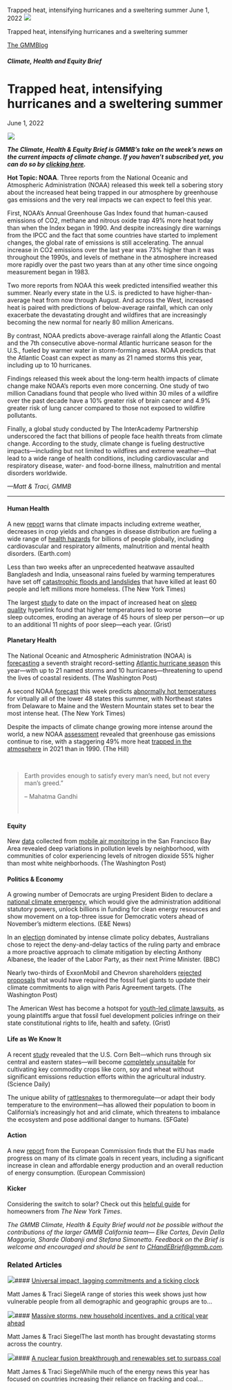 



Trapped heat, intensifying hurricanes and a sweltering summer
June 1, 2022
![](data:image/gif;base64,R0lGODlhAQABAAAAACH5BAEKAAEALAAAAAABAAEAAAICTAEAOw==)![](https://www.gmmb.com/wp-content/uploads/2022/06/photo1.jpg)



Trapped heat, intensifying hurricanes and a sweltering summer





 [The GMMBlog](/blog/)



##### Climate, Health and Equity Brief

 Trapped heat, intensifying hurricanes and a sweltering summer
=============================================================


June 1, 2022



![](data:image/gif;base64,R0lGODlhAQABAAAAACH5BAEKAAEALAAAAAABAAEAAAICTAEAOw==)![](https://www.gmmb.com/wp-content/uploads/2022/06/photo1-552x414.jpg) 


***The Climate, Health & Equity Brief is GMMB’s take on the week’s news on the current impacts of climate change. If you haven’t subscribed yet, you can do so by [clicking here](https://mailchimp.us4.list-manage.com/subscribe?u=f2f8c4bdabe1a2a83f914e813&id=4a13a601e2).***


**Hot Topic: NOAA**. Three reports from the National Oceanic and Atmospheric Administration (NOAA) released this week tell a sobering story about the increased heat being trapped in our atmosphere by greenhouse gas emissions and the very real impacts we can expect to feel this year.


First, NOAA’s Annual Greenhouse Gas Index found that human-caused emissions of CO2, methane and nitrous oxide trap 49% more heat today than when the Index began in 1990. And despite increasingly dire warnings from the IPCC and the fact that some countries have started to implement changes, the global rate of emissions is still accelerating. The annual increase in CO2 emissions over the last year was 73% higher than it was throughout the 1990s, and levels of methane in the atmosphere increased more rapidly over the past two years than at any other time since ongoing measurement began in 1983.


Two more reports from NOAA this week predicted intensified weather this summer. Nearly every state in the U.S. is predicted to have higher-than-average heat from now through August. And across the West, increased heat is paired with predictions of below-average rainfall, which can only exacerbate the devastating drought and wildfires that are increasingly becoming the new normal for nearly 80 million Americans.


By contrast, NOAA predicts above-average rainfall along the Atlantic Coast and the 7th consecutive above-normal Atlantic hurricane season for the U.S., fueled by warmer water in storm-forming areas. NOAA predicts that the Atlantic Coast can expect as many as 21 named storms this year, including up to 10 hurricanes.


Findings released this week about the long-term health impacts of climate change make NOAA’s reports even more concerning. One study of two million Canadians found that people who lived within 30 miles of a wildfire over the past decade have a 10% greater risk of brain cancer and 4.9% greater risk of lung cancer compared to those not exposed to wildfire pollutants.


Finally, a global study conducted by The InterAcademy Partnership underscored the fact that billions of people face health threats from climate change. According to the study, climate change is fueling destructive impacts—including but not limited to wildfires and extreme weather—that lead to a wide range of health conditions, including cardiovascular and respiratory disease, water- and food-borne illness, malnutrition and mental disorders worldwide.


*—Matt & Traci, GMMB*




---


#### Human Health


A new [report](https://www.interacademies.org/) warns that climate impacts including extreme weather, decreases in crop yields and changes in disease distribution are fueling a wide range of [health hazards](https://www.earth.com/news/climate-change-threatens-the-health-of-billions-of-people/) for billions of people globally, including cardiovascular and respiratory ailments, malnutrition and mental health disorders. (Earth.com)


Less than two weeks after an unprecedented heatwave assaulted Bangladesh and India, unseasonal rains fueled by warming temperatures have set off [catastrophic floods and landslides](https://www.nytimes.com/2022/05/22/world/asia/flooding-india-bangladesh.html) that have killed at least 60 people and left millions more homeless. (The New York Times)


The largest [study](https://www.cell.com/one-earth/fulltext/S2590-3322(22)00209-3?_returnURL=https%3A%2F%2Flinkinghub.elsevier.com%2Fretrieve%2Fpii%2FS2590332222002093%3Fshowall%3Dtrue) to date on the impact of increased heat on [sleep quality](https://grist.org/climate/study-warming-temperatures-are-eroding-our-ability-to-sleep/) hyperlink found that higher temperatures led to worse sleep outcomes, eroding an average of 45 hours of sleep per person—or up to an additional 11 nights of poor sleep—each year. (Grist)


#### Planetary Health


The National Oceanic and Atmospheric Administration (NOAA) is [forecasting](https://www.noaa.gov/news-release/noaa-predicts-above-normal-2022-atlantic-hurricane-season) a seventh straight record-setting [Atlantic hurricane season](https://www.washingtonpost.com/weather/2022/05/24/noaa-atlantic-hurricane-outlook-2022/) this year—with up to 21 named storms and 10 hurricanes—threatening to upend the lives of coastal residents. (The Washington Post)


A second NOAA [forecast](https://www.cpc.ncep.noaa.gov/products/predictions/long_range/seasonal.php?lead=2) this week predicts [abnormally hot temperatures](https://www.nytimes.com/2022/05/21/climate/us-summer-forecast-hot.html) for virtually all of the lower 48 states this summer, with Northeast states from Delaware to Maine and the Western Mountain states set to bear the most intense heat. (The New York Times)


Despite the impacts of climate change growing more intense around the world, a new NOAA [assessment](https://gml.noaa.gov/aggi/aggi.html) revealed that greenhouse gas emissions continue to rise, with a staggering 49% more heat [trapped in the atmosphere](https://thehill.com/policy/energy-environment/3498439-greenhouse-gas-pollution-trapping-almost-50-percent-more-heat-than-30-years-ago/) in 2021 than in 1990. (The Hill)


 



> Earth provides enough to satisfy every man’s need, but not every man’s greed.”
> 
> 
> – Mahatma Gandhi
> 
> 
>  
> 
> 


#### Equity


New [data](https://www.aclima.io/) collected from [mobile air monitoring](https://www.washingtonpost.com/climate-environment/2022/05/25/aclima-bay-area-pollution-racism/) in the San Francisco Bay Area revealed deep variations in pollution levels by neighborhood, with communities of color experiencing levels of nitrogen dioxide 55% higher than most white neighborhoods. (The Washington Post)


#### Politics & Economy


A growing number of Democrats are urging President Biden to declare a [national climate emergency](https://www.eenews.net/articles/biden-under-pressure-to-declare-climate-emergency/), which would give the administration additional statutory powers, unlock billions in funding for clean energy resources and show movement on a top-three issue for Democratic voters ahead of November’s midterm elections. (E&E News)


In an [election](https://www.bbc.com/news/world-australia-61539426.amp) dominated by intense climate policy debates, Australians chose to reject the deny-and-delay tactics of the ruling party and embrace a more proactive approach to climate mitigation by electing Anthony Albanese, the leader of the Labor Party, as their next Prime Minister. (BBC)


Nearly two-thirds of ExxonMobil and Chevron shareholders [rejected proposals](https://www.washingtonpost.com/politics/2022/05/26/investors-reject-climate-proposals-targeting-exxonmobil-chevron/) that would have required the fossil fuel giants to update their climate commitments to align with Paris Agreement targets. (The Washington Post)


The American West has become a hotspot for [youth-led climate lawsuits](https://grist.org/accountability/western-courts-grapple-with-climate-change/), as young plaintiffs argue that fossil fuel development policies infringe on their state constitutional rights to life, health and safety. (Grist)


#### Life as We Know It


A recent [study](https://iopscience.iop.org/article/10.1088/1748-9326/ac6c3d) revealed that the U.S. Corn Belt—which runs through six central and eastern states—will become [completely unsuitable](https://www.sciencedaily.com/releases/2022/05/220524124624.htm) for cultivating key commodity crops like corn, soy and wheat without significant emissions reduction efforts within the agricultural industry. (Science Daily)


The unique ability of [rattlesnakes](https://www.sfgate.com/centralcoast/article/why-California-rattlesnake-population-is-booming-17195152.php) to thermoregulate—or adapt their body temperature to the environment—has allowed their population to boom in California’s increasingly hot and arid climate, which threatens to imbalance the ecosystem and pose additional danger to humans. (SFGate)


#### Action


A new [report](https://ec.europa.eu/commission/presscorner/detail/en/IP_22_3212) from the European Commission finds that the EU has made progress on many of its climate goals in recent years, including a significant increase in clean and affordable energy production and an overall reduction of energy consumption. (European Commission)


#### Kicker


Considering the switch to solar? Check out this [helpful guide](https://www.nytimes.com/2022/05/24/business/energy-environment/solar-panel-advice.htmlhttps:/www.nytimes.com/2022/05/24/business/energy-environment/solar-panel-advice.html) for homeowners from *The New York Times*.


*The GMMB Climate, Health & Equity Brief would not be possible without the contributions of the larger GMMB California team— Elke Cortes, Devin Della Maggoria, Sharde Olabanji and Stefana Simonetto. Feedback on the Brief is welcome and encouraged and should be sent to [CHandEBrief@gmmb.com](mailto:CHandEBrief@gmmb.com).*









### Related Articles

![](data:image/gif;base64,R0lGODlhAQABAAAAACH5BAEKAAEALAAAAAABAAEAAAICTAEAOw==)![](https://www.gmmb.com/wp-content/uploads/2023/01/c53f7cb5-08a2-d0cf-d9a1-c8ef2c9b55e0-380x200.png)#### [Universal impact, lagging commitments and a ticking clock](https://www.gmmb.com/news/universal-impact-lagging-commitments-and-a-ticking-clock/)

Matt James & Traci SiegelA range of stories this week shows just how vulnerable people from all demographic and geographic groups are to…

![](data:image/gif;base64,R0lGODlhAQABAAAAACH5BAEKAAEALAAAAAABAAEAAAICTAEAOw==)![](https://www.gmmb.com/wp-content/uploads/2023/01/Picture1-380x200.png)#### [Massive storms, new household incentives, and a critical year ahead](https://www.gmmb.com/news/massive-storms-new-household-incentives-and-a-critical-year-ahead-and-renewables-set-to-surpass-coal-2/)

Matt James & Traci SiegelThe last month has brought devastating storms across the country.

![](data:image/gif;base64,R0lGODlhAQABAAAAACH5BAEKAAEALAAAAAABAAEAAAICTAEAOw==)![](https://www.gmmb.com/wp-content/uploads/2022/12/Picture1-380x200.png)#### [A nuclear fusion breakthrough and renewables set to surpass coal](https://www.gmmb.com/news/a-nuclear-fusion-breakthrough-and-renewables-set-to-surpass-coal/)

Matt James & Traci SiegelWhile much of the energy news this year has focused on countries increasing their reliance on fracking and coal…




